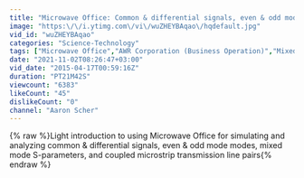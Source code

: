 ```yaml
---
title: "Microwave Office: Common & differential signals, even & odd modes, and coupled microstrip line pairs"
image: "https:\/\/i.ytimg.com\/vi\/wuZHEYBAqao\/hqdefault.jpg"
vid_id: "wuZHEYBAqao"
categories: "Science-Technology"
tags: ["Microwave Office","AWR Corporation (Business Operation)","Mixed mode"]
date: "2021-11-02T08:26:47+03:00"
vid_date: "2015-04-17T00:59:16Z"
duration: "PT21M42S"
viewcount: "6383"
likeCount: "45"
dislikeCount: "0"
channel: "Aaron Scher"
---
```

{% raw %}Light introduction to using Microwave Office for simulating and analyzing common &amp; differential signals, even &amp; odd mode modes, mixed mode S-parameters, and coupled microstrip transmission line pairs{% endraw %}
